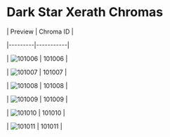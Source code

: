 # Dark Star Xerath Chromas


| Preview | Chroma ID |

|---------|-----------|

| ![101006](https://raw.communitydragon.org/latest/plugins/rcp-be-lol-game-data/global/default/v1/champion-chroma-images/101/101006.png) | 101006 |

| ![101007](https://raw.communitydragon.org/latest/plugins/rcp-be-lol-game-data/global/default/v1/champion-chroma-images/101/101007.png) | 101007 |

| ![101008](https://raw.communitydragon.org/latest/plugins/rcp-be-lol-game-data/global/default/v1/champion-chroma-images/101/101008.png) | 101008 |

| ![101009](https://raw.communitydragon.org/latest/plugins/rcp-be-lol-game-data/global/default/v1/champion-chroma-images/101/101009.png) | 101009 |

| ![101010](https://raw.communitydragon.org/latest/plugins/rcp-be-lol-game-data/global/default/v1/champion-chroma-images/101/101010.png) | 101010 |

| ![101011](https://raw.communitydragon.org/latest/plugins/rcp-be-lol-game-data/global/default/v1/champion-chroma-images/101/101011.png) | 101011 |